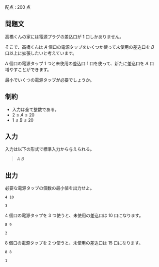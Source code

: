 配点 : $200$ 点

## 問題文

高橋くんの家には電源プラグの差込口が $1$ 口しかありません。

そこで、高橋くんは $A$ 個口の電源タップをいくつか使って未使用の差込口を $B$ 口以上に拡張したいと考えています。

$A$ 個口の電源タップ $1$ つと未使用の差込口 $1$ 口を使って、新たに差込口を $A$ 口増やすことができます。

最小でいくつの電源タップが必要でしょうか。

## 制約

- 入力は全て整数である。
- $2 \leq A \leq 20$
- $1 \leq B \leq 20$

## 入力

入力は以下の形式で標準入力から与えられる。

> $A$ $B$

## 出力

必要な電源タップの個数の最小値を出力せよ。

```input1
4 10
```

```output1
3
```

$4$ 個口の電源タップを $3$ つ使うと、未使用の差込口は $10$ 口になります。

```input2
8 9
```

```output2
2
```

$8$ 個口の電源タップを $2$ つ使うと、未使用の差込口は $15$ 口になります。

```input3
8 8
```

```output3
1
```